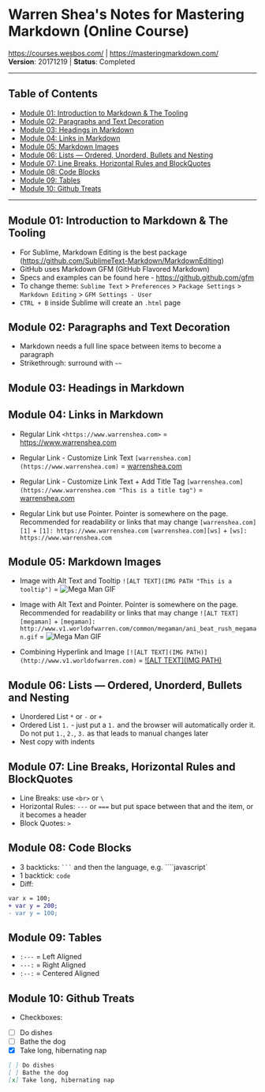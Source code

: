 # Warren Shea's Notes for Mastering Markdown (Online Course)
https://courses.wesbos.com/ | https://masteringmarkdown.com/ \
**Version**: 20171219 | **Status**: Completed

---
## Table of Contents
* [Module 01: Introduction to Markdown &amp; The Tooling](#module-01-introduction-to-markdown--the-tooling)
* [Module 02: Paragraphs and Text Decoration](#module-02-paragraphs-and-text-decoration)
* [Module 03: Headings in Markdown](#module-03-headings-in-markdown)
* [Module 04: Links in Markdown](#module-04-links-in-markdown)
* [Module 05: Markdown Images](#module-05-markdown-images)
* [Module 06: Lists — Ordered, Unorderd, Bullets and Nesting](#module-06-lists--ordered-unorderd-bullets-and-nesting)
* [Module 07: Line Breaks, Horizontal Rules and BlockQuotes](#module-07-line-breaks-horizontal-rules-and-blockquotes)
* [Module 08: Code Blocks](#module-08-code-blocks)
* [Module 09: Tables](#module-09-tables)
* [Module 10: Github Treats](#module-10-github-treats)

---

## Module 01: Introduction to Markdown & The Tooling
* For Sublime, Markdown Editing is the best package (https://github.com/SublimeText-Markdown/MarkdownEditing)
* GitHub uses Markdown GFM (GitHub Flavored Markdown)
* Specs and examples can be found here - https://github.github.com/gfm
* To change theme: `Sublime Text` > `Preferences` > `Package Settings` > `Markdown Editing` > `GFM Settings - User`
* `CTRL + B` inside Sublime will create an `.html` page

## Module 02: Paragraphs and Text Decoration
* Markdown needs a full line space between items to become a paragraph
* Strikethrough: surround with `~~`

## Module 03: Headings in Markdown

## Module 04: Links in Markdown
* Regular Link
  `<https://www.warrenshea.com>` = <https://www.warrenshea.com>

* Regular Link - Customize Link Text
  `[warrenshea.com](https://www.warrenshea.com)` = [warrenshea.com](https://www.warrenshea.com)

* Regular Link - Customize Link Text + Add Title Tag
  `[warrenshea.com](https://www.warrenshea.com "This is a title tag")` = [warrenshea.com](https://www.warrenshea.com "This is a title tag")

* Regular Link but use Pointer. Pointer is somewhere on the page. Recommended for readability or links that may change
  `[warrenshea.com][1]` + `[1]: https://www.warrenshea.com`
  `[warrenshea.com][ws]` + `[ws]: https://www.warrenshea.com`

## Module 05: Markdown Images
* Image with Alt Text and Tooltip
  `![ALT TEXT](IMG PATH "This is a tooltip")` = ![Mega Man GIF](http://www.v1.worldofwarren.com/common/megaman/ani_beat_rush_megaman.gif "This is a tooltip")

* Image with Alt Text and Pointer. Pointer is somewhere on the page. Recommended for readability or links that may change
  `![ALT TEXT][megaman]` + `[megaman]: http://www.v1.worldofwarren.com/common/megaman/ani_beat_rush_megaman.gif` = ![Mega Man GIF](http://www.v1.worldofwarren.com/common/megaman/ani_beat_rush_megaman.gif "This is a tooltip")

* Combining Hyperlink and Image
  `[![ALT TEXT](IMG PATH)](http://www.v1.worldofwarren.com)` = [![ALT TEXT](IMG PATH)](http://www.v1.worldofwarren.com)

## Module 06: Lists — Ordered, Unorderd, Bullets and Nesting
* Unordered List `*` or `-` or `+`
* Ordered List `1.` - just put a `1.` and the browser will automatically order it. Do not put `1.`, `2.`, `3.` as that leads to manual changes later
* Nest copy with indents

## Module 07: Line Breaks, Horizontal Rules and BlockQuotes
* Line Breaks: use `<br>` or `\`
* Horizontal Rules: `---` or `===` but put space between that and the item, or it becomes a header
* Block Quotes: `>`

## Module 08: Code Blocks
* 3 backticks: ` ``` ` and then the language, e.g. ````javascript`
* 1 backtick: ``code``
* Diff:
```diff
var x = 100;
+ var y = 200;
- var y = 100;
```

## Module 09: Tables
* `:---` = Left Aligned
* `---:` = Right Aligned
* `:--:` = Centered Aligned

## Module 10: Github Treats
* Checkboxes:
* [ ] Do dishes
* [ ] Bathe the dog
* [x] Take long, hibernating nap
```markdown
[ ] Do dishes
[ ] Bathe the dog
[x] Take long, hibernating nap
```
